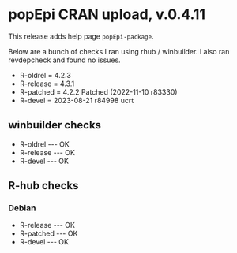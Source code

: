 
# popEpi CRAN upload, v.0.4.11

This release adds help page `popEpi-package`.

Below are a bunch of checks I ran using rhub / winbuilder. I also ran
revdepcheck and found no issues.

* R-oldrel = 4.2.3
* R-release = 4.3.1
* R-patched = 4.2.2 Patched (2022-11-10 r83330)
* R-devel = 2023-08-21 r84998 ucrt

## winbuilder checks

* R-oldrel --- OK
* R-release --- OK
* R-devel --- OK

## R-hub checks

### Debian

* R-release --- OK
* R-patched --- OK
* R-devel --- OK
